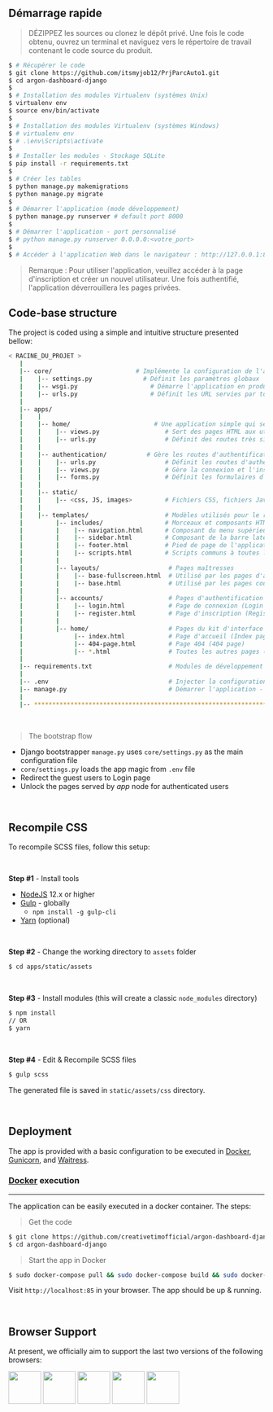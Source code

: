 ## Démarrage rapide

> DÉZIPPEZ les sources ou clonez le dépôt privé. Une fois le code obtenu, ouvrez un terminal et naviguez vers le répertoire de travail contenant le code source du produit.

```bash
$ # Récupérer le code
$ git clone https://github.com/itsmyjob12/PrjParcAuto1.git
$ cd argon-dashboard-django
$
$ # Installation des modules Virtualenv (systèmes Unix)
$ virtualenv env
$ source env/bin/activate
$
$ # Installation des modules Virtualenv (systèmes Windows)
$ # virtualenv env
$ # .\env\Scripts\activate
$
$ # Installer les modules - Stockage SQLite
$ pip install -r requirements.txt
$
$ # Créer les tables
$ python manage.py makemigrations
$ python manage.py migrate
$
$ # Démarrer l'application (mode développement)
$ python manage.py runserver # default port 8000
$
$ # Démarrer l'application - port personnalisé
$ # python manage.py runserver 0.0.0.0:<votre_port>
$
$ # Accéder à l'application Web dans le navigateur : http://127.0.0.1:8000/
```

> Remarque : Pour utiliser l'application, veuillez accéder à la page d'inscription et créer un nouvel utilisateur. Une fois authentifié, l'application déverrouillera les pages privées.


## Code-base structure

The project is coded using a simple and intuitive structure presented bellow:

```bash
< RACINE_DU_PROJET >
   |
   |-- core/                       # Implémente la configuration de l'application
   |    |-- settings.py              # Définit les paramètres globaux
   |    |-- wsgi.py                    # Démarre l'application en production
   |    |-- urls.py                    # Définit les URL servies par toutes les applications/nœuds
   |
   |-- apps/
   |    |
   |    |-- home/                       # Une application simple qui sert des fichiers HTML
   |    |    |-- views.py                  # Sert des pages HTML aux utilisateurs authentifiés
   |    |    |-- urls.py                   # Définit des routes très simples  
   |    |
   |    |-- authentication/           # Gère les routes d'authentification (connexion et inscription)
   |    |    |-- urls.py                   # Définit les routes d'authentification  
   |    |    |-- views.py                  # Gère la connexion et l'inscription  
   |    |    |-- forms.py                  # Définit les formulaires d'authentification (connexion et inscription) 
   |    |
   |    |-- static/
   |    |    |-- <css, JS, images>         # Fichiers CSS, fichiers JavaScript
   |    |
   |    |-- templates/                     # Modèles utilisés pour le rendu des pages
   |         |-- includes/                 # Morceaux et composants HTML
   |         |    |-- navigation.html      # Composant du menu supérieur
   |         |    |-- sidebar.html         # Composant de la barre latérale
   |         |    |-- footer.html          # Pied de page de l'application
   |         |    |-- scripts.html         # Scripts communs à toutes les pages
   |         |
   |         |-- layouts/                   # Pages maîtresses
   |         |    |-- base-fullscreen.html  # Utilisé par les pages d'authentification (Used by Authentication pages)
   |         |    |-- base.html             # Utilisé par les pages courantes (Used by common pages)
   |         |
   |         |-- accounts/                  # Pages d'authentification (Authentication pages)
   |         |    |-- login.html            # Page de connexion (Login page)
   |         |    |-- register.html         # Page d'inscription (Register page)
   |         |
   |         |-- home/                      # Pages du kit d'interface utilisateur (UI Kit Pages)
   |              |-- index.html            # Page d'accueil (Index page)
   |              |-- 404-page.html         # Page 404 (404 page)
   |              |-- *.html                # Toutes les autres pages (All other pages)
   |
   |-- requirements.txt                     # Modules de développement - Stockage SQLite (Development modules - SQLite storage)
   |
   |-- .env                                 # Injecter la configuration via l'environnement (Inject Configuration via Environment)
   |-- manage.py                            # Démarrer l'application - Script de démarrage par défaut de Django (Start the app - Django default start script)
   |
   |-- ************************************************************************
```

<br />

> The bootstrap flow

- Django bootstrapper `manage.py` uses `core/settings.py` as the main configuration file
- `core/settings.py` loads the app magic from `.env` file
- Redirect the guest users to Login page
- Unlock the pages served by *app* node for authenticated users

<br />

## Recompile CSS

To recompile SCSS files, follow this setup:

<br />

**Step #1** - Install tools

- [NodeJS](https://nodejs.org/en/) 12.x or higher
- [Gulp](https://gulpjs.com/) - globally 
    - `npm install -g gulp-cli`
- [Yarn](https://yarnpkg.com/) (optional) 

<br />

**Step #2** - Change the working directory to `assets` folder

```bash
$ cd apps/static/assets
```

<br />

**Step #3** - Install modules (this will create a classic `node_modules` directory)

```bash
$ npm install
// OR
$ yarn
```

<br />

**Step #4** - Edit & Recompile SCSS files 

```bash
$ gulp scss
```

The generated file is saved in `static/assets/css` directory.

<br /> 

## Deployment

The app is provided with a basic configuration to be executed in [Docker](https://www.docker.com/), [Gunicorn](https://gunicorn.org/), and [Waitress](https://docs.pylonsproject.org/projects/waitress/en/stable/).

### [Docker](https://www.docker.com/) execution
---

The application can be easily executed in a docker container. The steps:

> Get the code

```bash
$ git clone https://github.com/creativetimofficial/argon-dashboard-django.git
$ cd argon-dashboard-django
```

> Start the app in Docker

```bash
$ sudo docker-compose pull && sudo docker-compose build && sudo docker-compose up -d
```

Visit `http://localhost:85` in your browser. The app should be up & running.

<br />

## Browser Support

At present, we officially aim to support the last two versions of the following browsers:

<img src="https://s3.amazonaws.com/creativetim_bucket/github/browser/chrome.png" width="64" height="64"> <img src="https://s3.amazonaws.com/creativetim_bucket/github/browser/firefox.png" width="64" height="64"> <img src="https://s3.amazonaws.com/creativetim_bucket/github/browser/edge.png" width="64" height="64"> <img src="https://s3.amazonaws.com/creativetim_bucket/github/browser/safari.png" width="64" height="64"> <img src="https://s3.amazonaws.com/creativetim_bucket/github/browser/opera.png" width="64" height="64">

<br />

